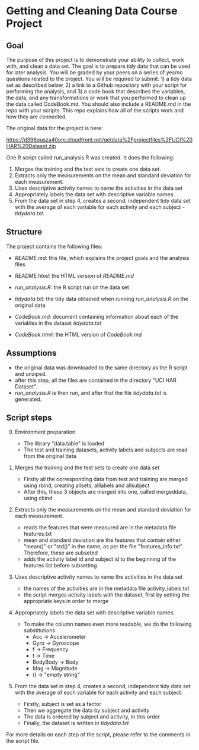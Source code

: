 # Getting and Cleaning Data Course Project

## Goal

The purpose of this project is to demonstrate your ability to collect, work with, and clean a data set. The goal is to prepare tidy data that can be used for later analysis. You will be graded by your peers on a series of yes/no questions related to the project. You will be required to submit: 1) a tidy data set as described below, 2) a link to a Github repository with your script for performing the analysis, and 3) a code book that describes the variables, the data, and any transformations or work that you performed to clean up the data called CodeBook.md. You should also include a README.md in the repo with your scripts. This repo explains how all of the scripts work and how they are connected.


The original data for the project is here:

 https://d396qusza40orc.cloudfront.net/getdata%2Fprojectfiles%2FUCI%20HAR%20Dataset.zip  
 

One R script called run_analysis.R was created. It does the following:

1. Merges the training and the test sets to create one data set.
2. Extracts only the measurements on the mean and standard deviation for each measurement. 
3. Uses descriptive activity names to name the activities in the data set
4. Appropriately labels the data set with descriptive variable names. 
5. From the data set in step 4, creates a second, independent tidy data set with the average of each variable for each activity and each subject - *tidydata.txt*.

## Structure

The project contains the following files:

- *README.md*: this file, which explains the project goals and the analysis files
- *README.html*: the HTML version of *README.md*

- *run_analysis.R*: the R script run on the data set

- *tidydata.txt*: the tidy data obtained when running *run_analysis.R* on the original data 

- *CodeBook.md*: document containing information about each of the variables in the dataset *tidydata.txt*
- *CodeBook.html*: the HTML version of *CodeBook.md*


## Assumptions

- the original data was downloaded to the same directory as the R script and unziped.
- after this step, all the files are contained in the directory "UCI HAR Dataset".
- *run_analysis.R* is then run, and after that the file *tidydata.txt* is generated.


## Script steps

0. Environment preparation
    + The library "data.table" is loaded
    + The test and training datasets, activity labels and subjects are read from the original data

1. Merges the training and the test sets to create one data set
    + Firstly all the corresponding data from test and training are merged using rbind, creating allsets, alllabels and allsubject 
    + After this, these 3 objects are merged into one, called mergeddata, using cbind
  
2. Extracts only the measurements on the mean and standard deviation for each measurement.
    + reads the features that were measured are in the metadata file features.txt
    + mean and standard deviation are the features that contain either "mean()" or "std()" in the name, as per the file "features_info.txt". Therefore, these are subseted
    + adds the activity label id and subject id to the beginning of the features list before subsetting
  
3. Uses descriptive activity names to name the activities in the data set
    + the names of the activities are in the metadata file activity_labels.txt
    + the script merges activity labels with the dataset, first by setting the appropriate keys in order to merge
  
4. Appropriately labels the data set with descriptive variable names.
    + To make the column names even more readable, we do the following substitutions
        - Acc -> Accelerometer
        - Gyro -> Gyroscope
        - f -> Frequency
        - t -> Time
        - BodyBody -> Body
        - Mag -> Magnitude
        - () -> "empty string"
  
5. From the data set in step 4, creates a second, independent tidy data set with the average of each variable for each activity and each subject.
    + Firstly, subject is set as a factor
    + Then we aggregate the data by subject and activity
    + The data is ordered by subject and activity, in this order
    + Finally, the dataset is written in *tidydata.txt*
  
For more details on each step of the script, please refer to the comments in the script file.

